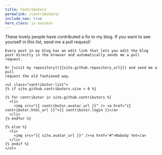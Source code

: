```yaml
---
title: Contributors
permalink: /contributors/
include_nav: true
hero_class: is-success
---
```


<section class="section">
  <div class="content">
    These lovely people have contributed a fix to my blog. If you want to see yourself in this list, send me a pull request!

    Every post in my blog has an edit link that lets you edit the blog post directly in the browser and automatically sends me a pull request.

    Or [visit my repository]({{site.github.repository_url}}) and send me a pull
    request the old fashioned way.

    <ul class="contributor-list">
    {% if site.github.contributors.size > 0 %}

    {% for contributor in site.github.contributors %}
      <li>
        <img src="{{ contributor.avatar_url }}" /> <a href="{{ contributor.html_url }}">{{ contributor.login }}</a>
      </li>
    {% endfor %}

    {% else %}
      <li>
        <img src="{{ site.avatar_url }}" /><a href="#">Nobody Yet</a>
      </li>
    {% endif %}
    </ul>
  </div>
</section>
